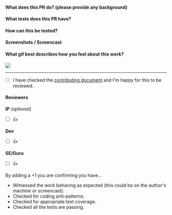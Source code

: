 #### What does this PR do? (please provide any background)


#### What tests does this PR have?


#### How can this be tested?


#### Screenshots / Screencast


#### What gif best describes how you feel about this work?
![](url)

---

- [ ] I have checked the [contributing document](../blob/master/CONTRIBUTING.md) and I'm happy for this to be reviewed.

#### Reviewers

**IP** _(optional)_
- [ ] :+1:

**Dev**
- [ ] :+1:

**SE/Guru**
- [ ] :+1:

By adding a +1 you are confirming you have...
- Witnessed the work behaving as expected (this could be on the author's machine or screencast).
- Checked for coding anti-patterns.
- Checked for appropriate test coverage.
- Checked all the tests are passing.
